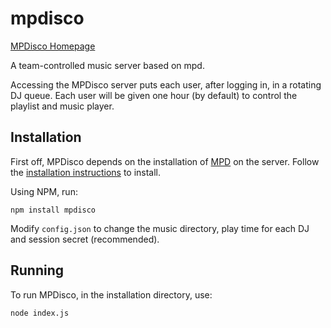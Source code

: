 mpdisco
=======

[MPDisco Homepage](http://gerev.github.io/mpdisco)

A team-controlled music server based on mpd.

Accessing the MPDisco server puts each user, after logging in, in a rotating DJ queue.
Each user will be given one hour (by default) to control the playlist and music player. 

Installation
------------

First off, MPDisco depends on the installation of [MPD](http://www.musicpd.org/) on the server.
Follow the [installation instructions](http://mpd.wikia.com/wiki/Install) to install.

Using NPM, run:

```npm install mpdisco```

Modify `config.json` to change the music directory, play time for each DJ and session secret (recommended).

Running
-------

To run MPDisco, in the installation directory, use:

```node index.js```